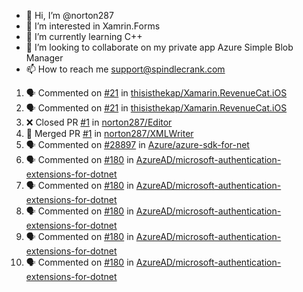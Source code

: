 - 👋 Hi, I’m @norton287
- 👀 I’m interested in Xamrin.Forms
- 🌱 I’m currently learning C++
- 💞️ I’m looking to collaborate on my private app Azure Simple Blob Manager
- 📫 How to reach me support@spindlecrank.com

<!---
norton287/norton287 is a ✨ special ✨ repository because its `README.md` (this file) appears on your GitHub profile.
You can click the Preview link to take a look at your changes.
--->
<!--START_SECTION:activity-->
1. 🗣 Commented on [#21](https://github.com/thisisthekap/Xamarin.RevenueCat.iOS/issues/21) in [thisisthekap/Xamarin.RevenueCat.iOS](https://github.com/thisisthekap/Xamarin.RevenueCat.iOS)
2. 🗣 Commented on [#21](https://github.com/thisisthekap/Xamarin.RevenueCat.iOS/issues/21) in [thisisthekap/Xamarin.RevenueCat.iOS](https://github.com/thisisthekap/Xamarin.RevenueCat.iOS)
3. ❌ Closed PR [#1](https://github.com/norton287/Editor/pull/1) in [norton287/Editor](https://github.com/norton287/Editor)
4. 🎉 Merged PR [#1](https://github.com/norton287/XMLWriter/pull/1) in [norton287/XMLWriter](https://github.com/norton287/XMLWriter)
5. 🗣 Commented on [#28897](https://github.com/Azure/azure-sdk-for-net/issues/28897) in [Azure/azure-sdk-for-net](https://github.com/Azure/azure-sdk-for-net)
6. 🗣 Commented on [#180](https://github.com/AzureAD/microsoft-authentication-extensions-for-dotnet/issues/180) in [AzureAD/microsoft-authentication-extensions-for-dotnet](https://github.com/AzureAD/microsoft-authentication-extensions-for-dotnet)
7. 🗣 Commented on [#180](https://github.com/AzureAD/microsoft-authentication-extensions-for-dotnet/issues/180) in [AzureAD/microsoft-authentication-extensions-for-dotnet](https://github.com/AzureAD/microsoft-authentication-extensions-for-dotnet)
8. 🗣 Commented on [#180](https://github.com/AzureAD/microsoft-authentication-extensions-for-dotnet/issues/180) in [AzureAD/microsoft-authentication-extensions-for-dotnet](https://github.com/AzureAD/microsoft-authentication-extensions-for-dotnet)
9. 🗣 Commented on [#180](https://github.com/AzureAD/microsoft-authentication-extensions-for-dotnet/issues/180) in [AzureAD/microsoft-authentication-extensions-for-dotnet](https://github.com/AzureAD/microsoft-authentication-extensions-for-dotnet)
10. 🗣 Commented on [#180](https://github.com/AzureAD/microsoft-authentication-extensions-for-dotnet/issues/180) in [AzureAD/microsoft-authentication-extensions-for-dotnet](https://github.com/AzureAD/microsoft-authentication-extensions-for-dotnet)
<!--END_SECTION:activity-->
